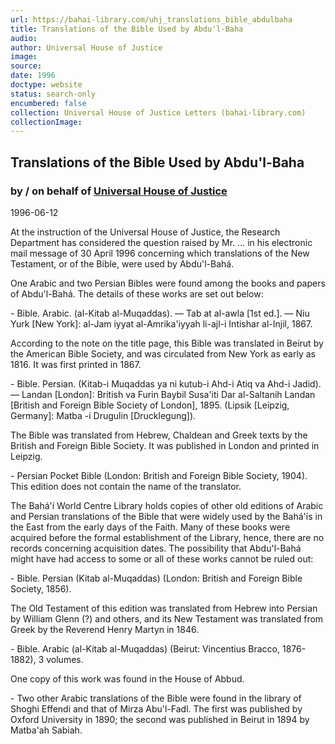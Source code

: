 ```yaml
---
url: https://bahai-library.com/uhj_translations_bible_abdulbaha
title: Translations of the Bible Used by Abdu'l-Baha
audio: 
author: Universal House of Justice
image: 
source: 
date: 1996
doctype: website
status: search-only
encumbered: false
collection: Universal House of Justice Letters (bahai-library.com)
collectionImage: 
---
```



## Translations of the Bible Used by Abdu'l-Baha

### by / on behalf of [Universal House of Justice](https://bahai-library.com/author/Universal+House+of+Justice)

1996-06-12


At the instruction of the Universal House of Justice, the Research Department has considered the question raised by Mr. ... in his electronic mail message of 30 April 1996 concerning which translations of the New Testament, or of the Bible, were used by Abdu'l-Bahá.

One Arabic and two Persian Bibles were found among the books and papers of Abdu'l-Bahá. The details of these works are set out below:

\- Bible. Arabic. (al-Kitab al-Muqaddas). — Tab at al-awla \[1st ed.\]. — Niu Yurk \[New York\]: al-Jam iyyat al-Amrika'iyyah li-ajl-i Intishar al-Injil, 1867.

According to the note on the title page, this Bible was translated in Beirut by the American Bible Society, and was circulated from New York as early as 1816. It was first printed in 1867.

\- Bible. Persian. (Kitab-i Muqaddas ya ni kutub-i Ahd-i Atiq va Ahd-i Jadid). — Landan \[London\]: British va Furin Baybil Susa'iti Dar al-Saltanih Landan \[British and Foreign Bible Society of London\], 1895. (Lipsik \[Leipzig, Germany\]: Matba -i Drugulin \[Drucklegung\]).

The Bible was translated from Hebrew, Chaldean and Greek texts by the British and Foreign Bible Society. It was published in London and printed in Leipzig.

\- Persian Pocket Bible (London: British and Foreign Bible Society, 1904). This edition does not contain the name of the translator.

The Bahá'í World Centre Library holds copies of other old editions of Arabic and Persian translations of the Bible that were widely used by the Bahá'ís in the East from the early days of the Faith. Many of these books were acquired before the formal establishment of the Library, hence, there are no records concerning acquisition dates. The possibility that Abdu'l-Bahá might have had access to some or all of these works cannot be ruled out:

\- Bible. Persian (Kitab al-Muqaddas) (London: British and Foreign Bible Society, 1856).

The Old Testament of this edition was translated from Hebrew into Persian by William Glenn (?) and others, and its New Testament was translated from Greek by the Reverend Henry Martyn in 1846.

\- Bible. Arabic (al-Kitab al-Muqaddas) (Beirut: Vincentius Bracco, 1876-1882), 3 volumes.

One copy of this work was found in the House of Abbud.

\- Two other Arabic translations of the Bible were found in the library of Shoghi Effendi and that of Mirza Abu'l-Fadl. The first was published by Oxford University in 1890; the second was published in Beirut in 1894 by Matba'ah Sabiah.